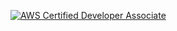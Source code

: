 [![AWS Certified Developer Associate](https://images.credly.com/size/120x120/images/b9feab85-1a43-4f6c-99a5-631b88d5461b/image.png)](https://www.credly.com/badges/9da8bf39-8233-43bf-812f-aa6592e37a5b/public_url)
